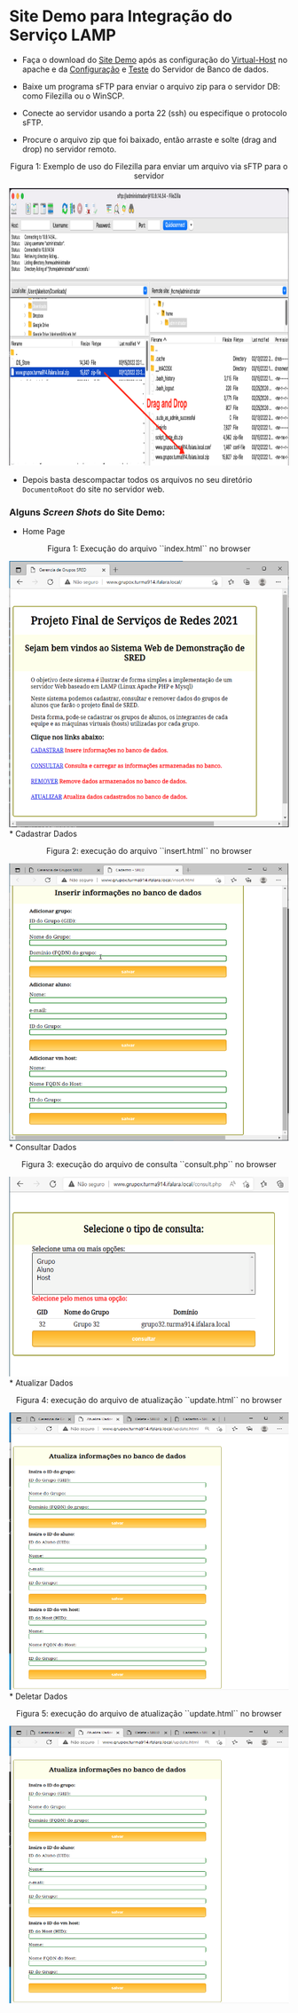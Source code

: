 # Site Demo para Integração do Serviço LAMP

* Faça o download do [Site Demo](https://github.com/alaelson/labredes2021/blob/551391a34728b53de28b2251ae206b17bedc277d/network/lamp/siteDemo/www.grupox.turma914.ifalara.local.zip) após as configuração do [Virtual-Host](https://github.com/alaelson/labredes2021/blob/main/network/lamp/install/virtual-host.md) no apache e da [Configuração](https://github.com/alaelson/labredes2021/blob/main/network/lamp/install/mysql-server.md) e [Teste](https://github.com/alaelson/labredes2021/blob/main/network/lamp/install/createdatabase.md) do Servidor de Banco de dados.

* Baixe um programa sFTP para enviar o arquivo zip para o servidor DB: como Filezilla ou o WinSCP.
* Conecte ao servidor usando a porta 22 (ssh) ou especifique o protocolo sFTP.
* Procure o arquivo zip que foi baixado, então arraste e solte (drag and drop) no servidor remoto.
<p><center> Figura 1: Exemplo de uso do Filezilla para enviar um arquivo via sFTP para o servidor</center></p>   
   <img src="https://github.com/alaelson/labredes2021/blob/main/network/lamp/filezilla_send_file_to_remote_site.png" alt="Enviar arquivo para o servidor via sFTP"
	title="Figura 1: Filezilla" width="1000" height="500" />

* Depois basta descompactar todos os arquivos no seu diretório ``DocumentoRoot`` do site no servidor web.

### Alguns _Screen Shots_ do Site Demo:

* Home Page
<p><center> Figura 1: Execução do arquivo ``index.html`` no browser</center></p>   
   <img src="sitedemo_homepage.png" alt="Home Page"
	title="Figura 1: Execução do arquivo index.html no browser" width="540" height="480" />
* Cadastrar Dados 
<p><center> Figura 2: execução do arquivo ``insert.html`` no browser</center></p>   
   <img src="sitedemo_cadastrardados.png" alt="Cadastrar Dados"
	title="Figura 2: Cadastro" width="540" height="500" />
* Consultar Dados
<p><center> Figura 3: execução do arquivo de consulta ``consult.php`` no browser</center></p>   
   <img src="sitedemo_consultar.png" alt="Consultar Dados"
	title="Figura 3: Consultar Dados" width="540" height="360" />
* Atualizar Dados
<p><center> Figura 4: execução do arquivo de atualização ``update.html`` no browser</center></p>   
   <img src="sitedemo_atualizardados.png" alt="Atualizar Dados"
	title="Figura 4: Atualizar Dados" width="540" height="500" />
* Deletar Dados
<p><center> Figura 5: execução do arquivo de atualização ``update.html`` no browser</center></p>   
   <img src="sitedemo_atualizardados.png" alt="Deletar Dados"
	title="Figura 5: Deletar Dados" width="540" height="500" />
